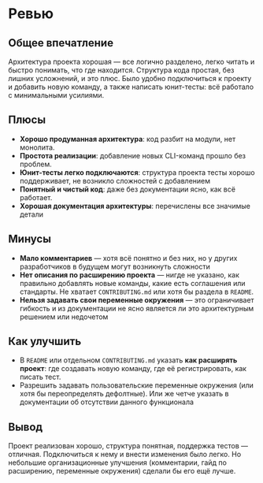 # Pевью

## Общее впечатление

Архитектура проекта хорошая — все логично разделено, легко читать и быстро понимать, что где находится. 
Структура кода простая, без лишних усложнений, и это плюс. Было удобно подключиться к проекту и добавить новую команду, 
а также написать юнит-тесты: всё работало с минимальными усилиями.

## Плюсы

- **Хорошо продуманная архитектура**: код разбит на модули, нет монолита.
- **Простота реализации**: добавление новых CLI-команд прошло без проблем.
- **Юнит-тесты легко подключаются**: структура проекта тесты хорошо поддерживает, не возникло сложностей с добавлением
- **Понятный и чистый код**: даже без документации ясно, как всё работает.
- **Хорошая документация архитектуры**: перечислены все значимые детали

## Минусы

- **Мало комментариев** — хотя всё понятно и без них, но у других разработчиков в будущем могут возникнуть сложности
- **Нет описания по расширению проекта** — нигде не указано, как правильно добавлять новые команды, какие есть соглашения или стандарты. Не хватает `CONTRIBUTING.md` или хотя бы раздела в `README`.
- **Нельзя задавать свои переменные окружения** — это ограничивает гибкость и из документации не ясно является ли это архитектурным решением или недочетом

## Как улучшить

- В `README` или отдельном `CONTRIBUTING.md` указать **как расширять проект**: где создавать новую команду, где её регистрировать, как писать тест.
- Разрешить задавать пользовательские переменные окружения (или хотя бы переопределять дефолтные). Или же четче указать в документации об отсутствии данного функционала

## Вывод
Проект реализован хорошо, структура понятная, поддержка тестов — отличная. Подключиться к нему и внести изменения было легко. Но небольшие организационные улучшения (комментарии, гайд по расширению, переменные окружения) сделали бы его ещё лучше.
